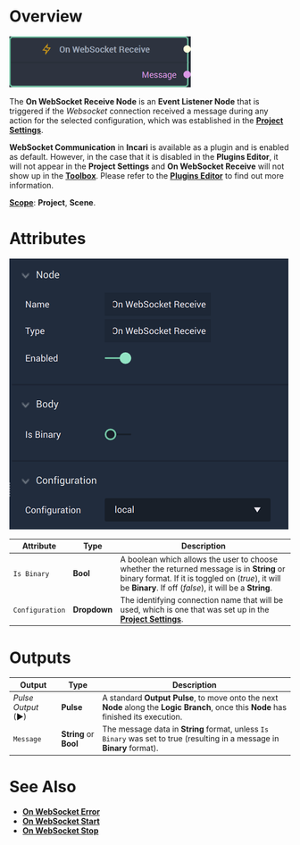 # Overview

![The On WebSocket Receive Node.](../../../../.gitbook/assets/onwebsocketreceivenode20241.png)

The **On WebSocket Receive Node** is an **Event Listener Node** that is triggered if the *Websocket* connection received a message during any action for the selected configuration, which was established in the [**Project Settings**](../../../../modules/project-settings/websocket.md).

**WebSocket Communication** in **Incari** is available as a plugin and is enabled as default. However, in the case that it is disabled in the **Plugins Editor**, it will not appear in the **Project Settings** and **On WebSocket Receive** will not show up in the [**Toolbox**](../../../overview.md). Please refer to the [**Plugins Editor**](../../../../modules/plugins/README.md) to find out more information.


[**Scope**](../../../overview.md#scopes): **Project**, **Scene**.

# Attributes

![The On WebSocket Receive Node Attributes.](../../../../.gitbook/assets/onwebsocketreceiveatts.png)

|Attribute|Type|Description|
|---|---|---|
|`Is Binary`|**Bool**|A boolean which allows the user to choose whether the returned message is in **String** or binary format. If it is toggled on (*true*), it will be **Binary**. If off (*false*), it will be a **String**.|
|`Configuration`|**Dropdown**|The identifying connection name that will be used, which is one that was set up in the [**Project Settings**](../../../../modules/project-settings/websocket.md).|


# Outputs

|Output|Type|Description|
|---|---|---|
|*Pulse Output* (►)|**Pulse**|A standard **Output Pulse**, to move onto the next **Node** along the **Logic Branch**, once this **Node** has finished its execution.|
|`Message`|**String** or **Bool**|The message data in **String** format, unless `Is Binary` was set to true (resulting in a message in **Binary** format).|

# See Also

* [**On WebSocket Error**](onwebsocketerror.md)
* [**On WebSocket Start**](onwebsocketstart.md)
* [**On WebSocket Stop**](onwebsocketstop.md)

